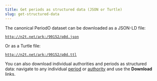 ```yaml
---
title: Get periods as structured data (JSON or Turtle)
slug: get-structured-data
---
```


The canonical PeriodO dataset can be downloaded as a JSON-LD file:

<a href="http://n2t.net/ark:/99152/p0d.json">`http://n2t.net/ark:/99152/p0d.json`</a>

Or as a Turtle file:

<a href="http://n2t.net/ark:/99152/p0d.ttl">`http://n2t.net/ark:/99152/p0d.ttl`</a>

You can also download individual authorities and periods as structured data: navigate to any individual [period](#browse-period) or [authority](#browse-authority) and use the **Download** links.
